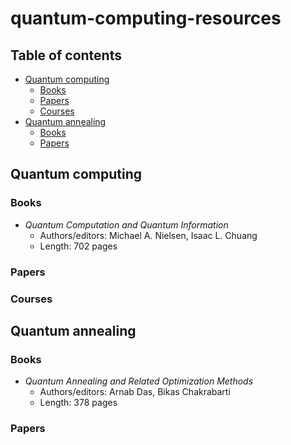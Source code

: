 # quantum-computing-resources

## Table of contents

- [Quantum computing](#quantum-computing)
  - [Books](#books)
  - [Papers](#papers)
  - [Courses](#courses)
- [Quantum annealing](#quantum-annealing)
  - [Books](#books)
  - [Papers](#papers)

## Quantum computing

### Books

- *Quantum Computation and Quantum Information*
  - Authors/editors: Michael A. Nielsen, Isaac L. Chuang
  - Length: 702 pages

### Papers

### Courses

## Quantum annealing

### Books

- *Quantum Annealing and Related Optimization Methods*
  - Authors/editors: Arnab Das, Bikas Chakrabarti
  - Length: 378 pages

### Papers
